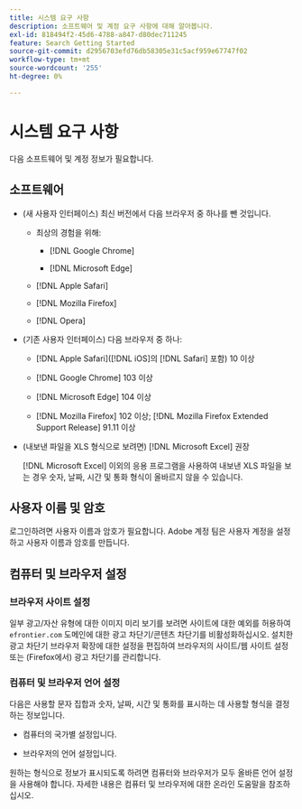 ```yaml
---
title: 시스템 요구 사항
description: 소프트웨어 및 계정 요구 사항에 대해 알아봅니다.
exl-id: 818494f2-45d6-4788-a847-d80dec711245
feature: Search Getting Started
source-git-commit: d2956703efd76db58305e31c5acf959e67747f02
workflow-type: tm+mt
source-wordcount: '255'
ht-degree: 0%

---
```


# 시스템 요구 사항

다음 소프트웨어 및 계정 정보가 필요합니다.

## 소프트웨어

* (새 사용자 인터페이스) 최신 버전에서 다음 브라우저 중 하나를 뺀 것입니다.

   * 최상의 경험을 위해:

      * [!DNL Google Chrome]

      * [!DNL Microsoft Edge]

   * [!DNL Apple Safari]

   * [!DNL Mozilla Firefox]

   * [!DNL Opera]

* (기존 사용자 인터페이스) 다음 브라우저 중 하나:

   * [!DNL Apple Safari]&#x200B;([!DNL iOS]의 [!DNL Safari] 포함) 10 이상

   * [!DNL Google Chrome] 103 이상

   * [!DNL Microsoft Edge] 104 이상

   * [!DNL Mozilla Firefox] 102 이상; [!DNL Mozilla Firefox Extended Support Release] 91.11 이상

* (내보낸 파일을 XLS 형식으로 보려면) [!DNL Microsoft Excel] 권장

  [!DNL Microsoft Excel] 이외의 응용 프로그램을 사용하여 내보낸 XLS 파일을 보는 경우 숫자, 날짜, 시간 및 통화 형식이 올바르지 않을 수 있습니다.

## 사용자 이름 및 암호

로그인하려면 사용자 이름과 암호가 필요합니다. Adobe 계정 팀은 사용자 계정을 설정하고 사용자 이름과 암호를 만듭니다.

## 컴퓨터 및 브라우저 설정

### 브라우저 사이트 설정

일부 광고/자산 유형에 대한 이미지 미리 보기를 보려면 사이트에 대한 예외를 허용하여 `efrontier.com` 도메인에 대한 광고 차단기/콘텐츠 차단기를 비활성화하십시오. 설치한 광고 차단기 브라우저 확장에 대한 설정을 편집하여 브라우저의 사이트/웹 사이트 설정 또는 (Firefox에서) 광고 차단기를 관리합니다.

### 컴퓨터 및 브라우저 언어 설정

다음은 사용할 문자 집합과 숫자, 날짜, 시간 및 통화를 표시하는 데 사용할 형식을 결정하는 정보입니다.

* 컴퓨터의 국가별 설정입니다.

* 브라우저의 언어 설정입니다.

원하는 형식으로 정보가 표시되도록 하려면 컴퓨터와 브라우저가 모두 올바른 언어 설정을 사용해야 합니다. 자세한 내용은 컴퓨터 및 브라우저에 대한 온라인 도움말을 참조하십시오.
